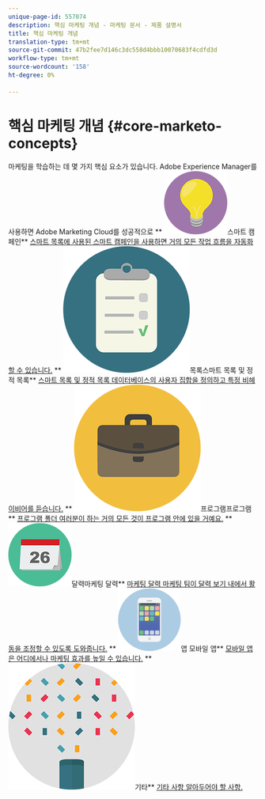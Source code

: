 ```yaml
---
unique-page-id: 557074
description: 핵심 마케팅 개념 - 마케팅 문서 - 제품 설명서
title: 핵심 마케팅 개념
translation-type: tm+mt
source-git-commit: 47b2fee7d146c3dc558d4bbb10070683f4cdfd3d
workflow-type: tm+mt
source-wordcount: '158'
ht-degree: 0%

---
```



# 핵심 마케팅 개념 {#core-marketo-concepts}

마케팅을 학습하는 데 몇 가지 핵심 요소가 있습니다. Adobe Experience Manager를 사용하면 Adobe Marketing Cloud를 성공적으로
** ![스마트 캠페인](assets/seo-01.png)스마트 캠페인** [스마트 목록에 사용된 스마트 캠페인을 사용하면 거의 모든 작업 흐름을 자동화할 수 있습니다.](https://docs.marketo.com/display/DOCS/Smart+Campaigns)     **  ![스마트 목록 및 정적 ](assets/office-35.png)목록스마트 목록 및 정적 목록**  [스마트 목록 및 정적 목록 데이터베이스의 사용자 집합을 정의하고 특정 비헤이비어를 듣습니다.](https://docs.marketo.com/display/DOCS/Smart+Lists+and+Static+Lists)     **  ![](assets/office-02.png)프로그램프로그램**  [프로그램 폴더 여러분이 하는 거의 모든 것이 프로그램 안에 있을 거예요.](https://docs.marketo.com/display/DOCS/Programs)     **  ![마케팅 ](assets/office-10.png)달력마케팅 달력**  [마케팅 달력 마케팅 팀이 달력 보기 내에서 활동을 조정할 수 있도록 도와줍니다.](https://docs.marketo.com/display/DOCS/Marketing+Calendar)     **  ![모바일 ](assets/mobile-apps.png)앱 모바일 앱**  [모바일 앱은 어디에서나 마케팅 효과를 높일 수 있습니다.](core-marketo-concepts/mobile-apps.md)     **  ![](assets/party-11.png)기타**  [기타 사항 알아두어야 할 사항.](https://docs.marketo.com/display/DOCS/Miscellaneous)